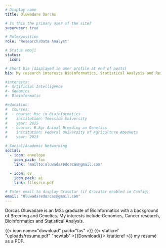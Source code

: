```yaml
---
# Display name
title: Oluwadare Dorcas

# Is this the primary user of the site?
superuser: true

# Role/position
role: 'Research/Data Analyst'

# Status emoji
status:
  icon: 

# Short bio (displayed in user profile at end of posts)
bio: My research interests Bioinformatics, Statistical Analysis and Research.

#interests:
#- Artificial Intelligence
#- Genomics
#- Bioinformatic

#education:
#  courses:
#  - course: Msc in Bioinformatics
#    institution: Teesside University
#    year: 2025
#  - course: B.Agr Animal Breeding an Genetics
#    institution: Federal University of Agriculture Abeokuta
#    year: 2023

# Social/Academic Networking
social:
  - icon: envelope
    icon_pack: fas
    link: 'mailto:oluwadaredorcas@gmail.com'
  
  - icon: cv
    icon_pack: ai
    link: files/cv.pdf

# Enter email to display Gravatar (if Gravatar enabled in Config)
email: "Oluwadaredorcas@gmail.com"
---
```


Dorcas Oluwadare is an MSc graduate of Bioinformatics with a background of Breeding and Genetics. My interests include Genomics, Cancer research, Bioinformatics and Statistical Analysis. 

{{< icon name="download" pack="fas" >}} {{< staticref "uploads/resume.pdf" "newtab" >}}Download{{< /staticref >}} my resumé as a PDF.

